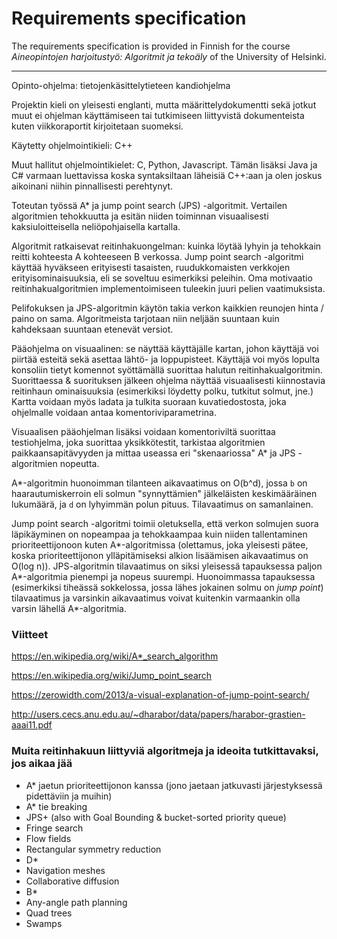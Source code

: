 # Requirements specification

The requirements specification is provided in Finnish for the course _Aineopintojen harjoitustyö: Algoritmit ja tekoäly_ of the University of Helsinki.

<hr>

Opinto-ohjelma: tietojenkäsittelytieteen kandiohjelma

Projektin kieli on yleisesti englanti, mutta määrittelydokumentti sekä jotkut muut ei ohjelman käyttämiseen tai tutkimiseen liittyvistä dokumenteista kuten viikkoraportit kirjoitetaan suomeksi.

Käytetty ohjelmointikieli: C++

Muut hallitut ohjelmointikielet: C, Python, Javascript. Tämän lisäksi Java ja C# varmaan luettavissa koska syntaksiltaan läheisiä C++:aan ja olen joskus aikoinani niihin pinnallisesti perehtynyt.

Toteutan työssä A* ja jump point search (JPS) -algoritmit. Vertailen algoritmien tehokkuutta ja esitän niiden toiminnan visuaalisesti kaksiuloitteisella neliöpohjaisella kartalla.

Algoritmit ratkaisevat reitinhakuongelman: kuinka löytää lyhyin ja tehokkain reitti kohteesta A kohteeseen B verkossa. Jump point search -algoritmi käyttää hyväkseen erityisesti tasaisten, ruudukkomaisten verkkojen erityisominaisuuksia, eli se soveltuu esimerkiksi peleihin. Oma motivaatio reitinhakualgoritmien implementoimiseen tuleekin juuri pelien vaatimuksista.

Pelifokuksen ja JPS-algoritmin käytön takia verkon kaikkien reunojen hinta / paino on sama. Algoritmeista tarjotaan niin neljään suuntaan kuin kahdeksaan suuntaan etenevät versiot.

Pääohjelma on visuaalinen: se näyttää käyttäjälle kartan, johon käyttäjä voi piirtää esteitä sekä asettaa lähtö- ja loppupisteet. Käyttäjä voi myös lopulta konsoliin tietyt komennot syöttämällä suorittaa halutun reitinhakualgoritmin. Suorittaessa & suorituksen jälkeen ohjelma näyttää visuaalisesti kiinnostavia reitinhaun ominaisuuksia (esimerkiksi löydetty polku, tutkitut solmut, jne.) Kartta voidaan myös ladata ja tulkita suoraan kuvatiedostosta, joka ohjelmalle voidaan antaa komentoriviparametrina.

Visuaalisen pääohjelman lisäksi voidaan komentoriviltä suorittaa testiohjelma, joka suorittaa yksikkötestit, tarkistaa algoritmien paikkaansapitävyyden ja mittaa useassa eri "skenaariossa" A* ja JPS -algoritmien nopeutta.

A*-algoritmin huonoimman tilanteen aikavaatimus on O(b^d), jossa `b` on haarautumiskerroin eli solmun "synnyttämien" jälkeläisten keskimääräinen lukumäärä, ja `d` on lyhyimmän polun pituus. Tilavaatimus on samanlainen.

Jump point search -algoritmi toimii oletuksella, että verkon solmujen suora läpikäyminen on nopeampaa ja tehokkaampaa kuin niiden tallentaminen prioriteettijonoon kuten A*-algoritmissa (olettamus, joka yleisesti pätee, koska prioriteettijonon ylläpitämiseksi alkion lisäämisen aikavaatimus on O(log n)). JPS-algoritmin tilavaatimus on siksi yleisessä tapauksessa paljon A*-algoritmia pienempi ja nopeus suurempi. Huonoimmassa tapauksessa (esimerkiksi tiheässä sokkelossa, jossa lähes jokainen solmu on _jump point_) tilavaatimus ja varsinkin aikavaatimus voivat kuitenkin varmaankin olla varsin lähellä A*-algoritmia.

### Viitteet

https://en.wikipedia.org/wiki/A*_search_algorithm

https://en.wikipedia.org/wiki/Jump_point_search

https://zerowidth.com/2013/a-visual-explanation-of-jump-point-search/

http://users.cecs.anu.edu.au/~dharabor/data/papers/harabor-grastien-aaai11.pdf


### Muita reitinhakuun liittyviä algoritmeja ja ideoita tutkittavaksi, jos aikaa jää

* A* jaetun prioriteettijonon kanssa (jono jaetaan jatkuvasti järjestyksessä pidettäviin ja muihin)
* A* tie breaking
* JPS+ (also with Goal Bounding & bucket-sorted priority queue)
* Fringe search
* Flow fields
* Rectangular symmetry reduction
* D*
* Navigation meshes
* Collaborative diffusion
* B*
* Any-angle path planning
* Quad trees
* Swamps